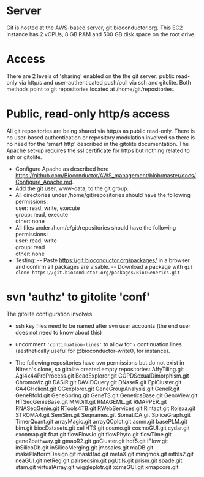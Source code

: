 # Server

Git is hosted at the AWS-based server, git.bioconductor.org. This EC2 instance has 2 vCPUs, 8 GB RAM and 500 GB disk space on the root drive.

# Access

There are 2 levels of 'sharing' enabled on the the git server: public read-only via http/s and user-authenticated push/pull via ssh and gitolite. Both methods point to git repositories located at /home/git/repositories.

# Public, read-only http/s access

All git repositories are being shared via http/s as public read-only. There is no user-based authentication or repository modulation involved so there is no need for the 'smart http' described in the gitolite documentation. The Apache set-up requires the ssl certificate for https but nothing related to ssh or gitolite.

- Configure Apache as described here https://github.com/Bioconductor/AWS_management/blob/master/docs/Configure_Apache.md.
- Add the git user, www-data, to the git group.
- All directories under /home/git/repositories should have the following permissions:  
  user: read, write, execute  
  group: read, execute  
  other: none  
- All files under /hom/e/git/repositories should have the following permissions:  
  user: read, write  
  group: read  
  other: none  
- Testing:
  -- Paste https://git.bioconductor.org/packages/ in a browser and confirm all packages are visable.
  -- Download a package with `git clone https://git.bioconductor.org/packages/BiocGenerics.git`

# svn 'authz' to gitolite 'conf'

The gitolite configuration involves

- ssh key files need to be named after svn user accounts (the end user
  does not need to know about this)

- uncomment `'continuation-lines'` to allow for `\` continuation lines
  (aesthetically useful for @bioconductor-write0, for instance).

- The following repositories have svn permissions but do not exist in
  Nitesh's clone, so gitolite created empty repositories:
  AffyTiling.git Agi4x44PreProcess.git BeadExplorer.git
  COPDSexualDimorphism.git ChromoViz.git DASiR.git DAVIDQuery.git
  DNaseR.git EpiCluster.git GA4GHclient.git GGexplorer.git
  GeneGroupAnalysis.git GeneR.git GeneRfold.git GeneSpring.git
  GeneTS.git GeneticsBase.git GenoView.git HTSeqGenieBase.git
  MMDiff.git RMAGEML.git RMAPPER.git RNASeqGenie.git RTools4TB.git
  RWebServices.git Rintact.git Rolexa.git STROMA4.git SemSim.git
  Seqnames.git SomatiCA.git SpliceGraph.git TimerQuant.git
  arrayMagic.git arrayQCplot.git asmn.git basePLM.git bim.git
  biocDatasets.git cellHTS.git cosmo.git cosmoGUI.git cydar.git
  exonmap.git fbat.git flowFlowJo.git flowPhyto.git flowTime.git
  gene2pathway.git gmapR2.git goCluster.git hdf5.git iFlow.git
  inSilicoDb.git inSilicoMerging.git jmosaics.git maDB.git
  makePlatformDesign.git maskBad.git metaX.git mmgmos.git mtbls2.git
  neaGUI.git netReg.git pairseqsim.git pgUtils.git prism.git spade.git
  stam.git virtualArray.git wiggleplotr.git xcmsGUI.git xmapcore.git

